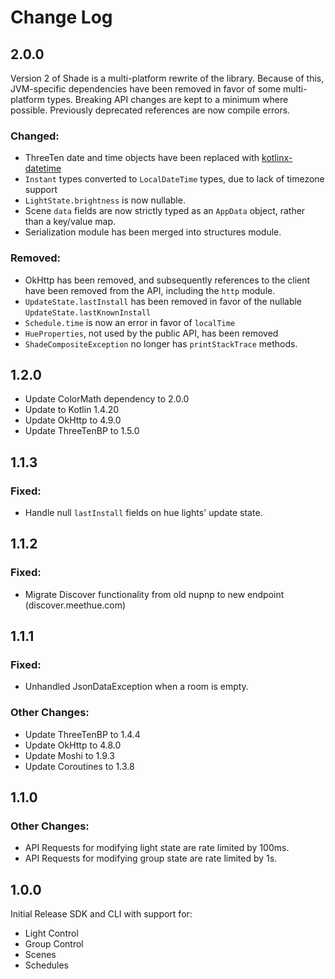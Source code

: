 Change Log
==========

2.0.0
-----

Version 2 of Shade is a multi-platform rewrite of the library.
Because of this, JVM-specific dependencies have been removed in favor of
some multi-platform types.
Breaking API changes are kept to a minimum where possible. Previously
deprecated references are now compile errors.

### Changed:
 - ThreeTen date and time objects have been replaced with [kotlinx-datetime]
 - `Instant` types converted to `LocalDateTime` types, due to lack of timezone support
 - `LightState.brightness` is now nullable.
 - Scene `data` fields are now strictly typed as an `AppData` object, rather
   than a key/value map.
 - Serialization module has been merged into structures module.


### Removed:
 - OkHttp has been removed, and subsequently references to the client have been
   removed from the API, including the `http` module.
 - `UpdateState.lastInstall` has been removed in favor of the nullable
   `UpdateState.lastKnownInstall`
 - `Schedule.time` is now an error in favor of `localTime`
 - `HueProperties`, not used by the public API, has been removed
 - `ShadeCompositeException` no longer has `printStackTrace` methods.

[kotlinx-datetime]: https://github.com/Kotlin/kotlinx-datetime

1.2.0
-----

 - Update ColorMath dependency to 2.0.0
 - Update to Kotlin 1.4.20
 - Update OkHttp to 4.9.0
 - Update ThreeTenBP to 1.5.0

1.1.3
-----

### Fixed:

 - Handle null `lastInstall` fields on hue lights' update state.

1.1.2
-----

### Fixed:

 - Migrate Discover functionality from old nupnp to new endpoint (discover.meethue.com)

1.1.1
-----

### Fixed:

 - Unhandled JsonDataException when a room is empty.

### Other Changes:
 - Update ThreeTenBP to 1.4.4
 - Update OkHttp to 4.8.0
 - Update Moshi to 1.9.3
 - Update Coroutines to 1.3.8

1.1.0
-----

### Other Changes:
 - API Requests for modifying light state are rate limited by 100ms.
 - API Requests for modifying group state are rate limited by 1s.

1.0.0
-----

Initial Release SDK and CLI with support for:
 - Light Control
 - Group Control
 - Scenes
 - Schedules
